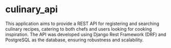 # culinary_api
This application aims to provide a REST API for registering and searching culinary recipes, catering to both chefs and users looking for cooking inspiration. The API was developed using Django Rest Framework (DRF) and PostgreSQL as the database, ensuring robustness and scalability.
